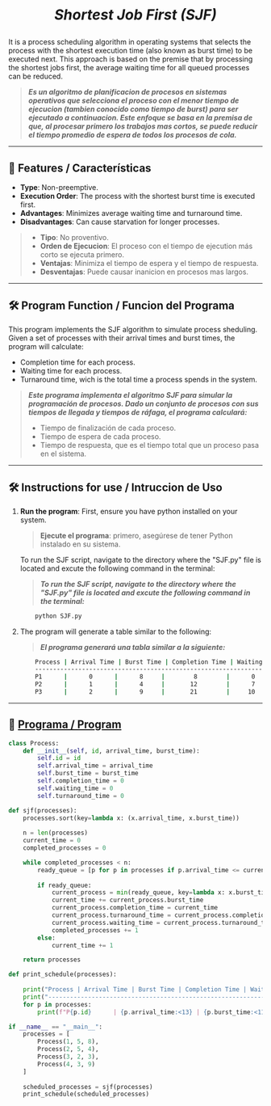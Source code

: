 <h1 align="center">

_Shortest Job First (SJF)_

</h1>

It is a process scheduling algorithm in operating systems that selects the process with the shortest execution time (also known as burst time) to be executed next. This approach is based on the premise that by processing the shortest jobs first, the average waiting time for all queued processes can be reduced.
>***Es un algoritmo de planificacion de procesos en sistemas operativos que selecciona el proceso con el menor tiempo de ejecucion (tambien conocido como tiempo de burst) para ser ejecutado a continuacion. Este enfoque se basa en la premisa de que, al procesar primero los trabajos mas cortos, se puede reducir el tiempo promedio de espera de todos los procesos de cola.***

---

## 🌟 Features / Características
- **Type**: Non-preemptive.
- **Execution Order**: The process with the shortest burst time is executed first.
- **Advantages**: Minimizes average waiting time and turnaround time.
- **Disadvantages**: Can cause starvation for longer processes. 

>- **Tipo**: No proventivo.
>- **Orden de Ejecucion**: El proceso con el tiempo de ejecution más corto se ejecuta primero.
>- **Ventajas**: Minimiza el tiempo de espera y el tiempo de respuesta.
>- **Desventajas**: Puede causar inanicion en procesos mas largos.

---

## 🛠️ Program Function / Funcion del Programa

This program implements the SJF algorithm to simulate process sheduling. Given a set of processes with their arrival times and burst times, the program will calculate:

- Completion time for each process.
- Waiting time for each process.
- Turnaround time, wich is the total time a process spends in the system.
>***Este programa implementa el algoritmo SJF para simular la programación de procesos. Dado un conjunto de procesos con sus tiempos de llegada y tiempos de ráfaga, el programa calculará:***
>- Tiempo de finalización de cada proceso.
>- Tiempo de espera de cada proceso.
>- Tiempo de respuesta, que es el tiempo total que un proceso pasa en el sistema.

---

## 🛠️ Instructions for use / Intruccion de Uso

1. **Run the program**: First, ensure you have python installed on your system.
    >**Ejecute el programa**: primero, asegúrese de tener Python instalado en su sistema.    
    
    To run the SJF script, navigate to the directory where the "SJF.py" file is located and excute the following command in the terminal:
    >***To run the SJF script, navigate to the directory where the "SJF.py" file is located and excute the following command in the terminal:***

    ```bash
        python SJF.py
    ```
2. The program will generate a table similar to the following:
    >***El programa generará una tabla similar a la siguiente:***

    ```bash
        Process | Arrival Time | Burst Time | Completion Time | Waiting Time | Turnaround Time
        ---------------------------------------------------------------------------------------
        P1      |      0      |      8     |        8        |      0      |       8
        P2      |      1      |      4     |       12        |      7      |      11
        P3      |      2      |      9     |       21        |     10      |      18
    ```

---

## 🧩 [Programa / Program](/SJF/SJF.py)

```python
class Process:
    def __init__(self, id, arrival_time, burst_time):
        self.id = id 
        self.arrival_time = arrival_time  
        self.burst_time = burst_time  
        self.completion_time = 0  
        self.waiting_time = 0  
        self.turnaround_time = 0  

def sjf(processes):
    processes.sort(key=lambda x: (x.arrival_time, x.burst_time))
    
    n = len(processes) 
    current_time = 0  
    completed_processes = 0  

    while completed_processes < n:
        ready_queue = [p for p in processes if p.arrival_time <= current_time and p.completion_time == 0]
        
        if ready_queue:
            current_process = min(ready_queue, key=lambda x: x.burst_time)
            current_time += current_process.burst_time  
            current_process.completion_time = current_time 
            current_process.turnaround_time = current_process.completion_time - current_process.arrival_time  
            current_process.waiting_time = current_process.turnaround_time - current_process.burst_time  
            completed_processes += 1 
        else:
            current_time += 1  

    return processes 

def print_schedule(processes):
    
    print("Process | Arrival Time | Burst Time | Completion Time | Waiting Time | Turnaround Time")
    print("---------------------------------------------------------------------------------------")
    for p in processes:
        print(f"P{p.id}      | {p.arrival_time:<13} | {p.burst_time:<11} | {p.completion_time:<15} | {p.waiting_time:<12} | {p.turnaround_time:<15}")

if __name__ == "__main__":
    processes = [
        Process(1, 5, 8), 
        Process(2, 5, 4),  
        Process(3, 2, 3),  
        Process(4, 3, 9)   
    ]
    
    scheduled_processes = sjf(processes)  
    print_schedule(scheduled_processes)  

```
 
